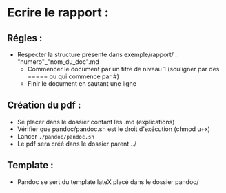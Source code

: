 # Ecrire le rapport :

## Régles :

* Respecter la structure présente dans exemple/rapport/ : "numero"_"nom_du_doc".md
	*   Commencer le document par un titre de niveau 1 (souligner par des ===== ou qui commence par #)
	*   Finir le document en sautant une ligne

## Création du pdf :

* Se placer dans le dossier contant les .md (explications)
* Vérifier que pandoc/pandoc.sh est le droit d'exécution (chmod u+x)
* Lancer ```./pandoc/pandoc.sh```
* Le pdf sera créé dans le dossier parent ../

## Template :

* Pandoc se sert du template lateX placé dans le dossier pandoc/
